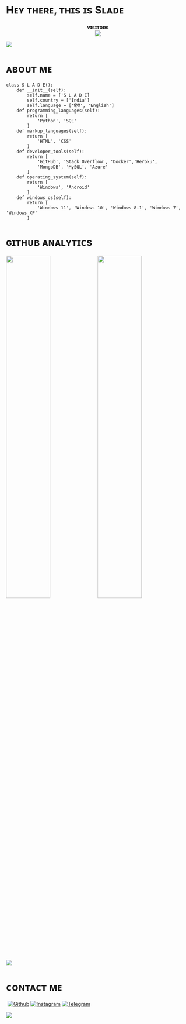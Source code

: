 

<h1> <href="https://github.com/spryslade/Slade-Git-Readme/blob/master/resources/codes.webp" width="70px"> Hᴇʏ ᴛʜᴇʀᴇ, ᴛʜɪs ɪs Sʟᴀᴅᴇ </h1>
<p align="center">
    <b>ᴠɪsɪᴛᴏʀs</b><br>
       <img align="middle" src="https://profile-counter.glitch.me/spryslade/count.svg" />
</p>

[<img src="https://github.com/spryslade/Slade-Git-Readme/blob/master/resources/hr.gif"/>](https://github.com/spryslade)

<h1> <href="https://github.com/spryslade/Slade-Git-Readme/blob/master/resources/anon.webp" width="55px"> ᴀʙᴏᴜᴛ ᴍᴇ </h1>

```python3
class S L A D E():
    def __init__(self):
        self.name = ['S L A D E]
        self.country = ['India']
        self.language = ['हिंदी', 'English']
    def programming_languages(self):
        return [
            'Python', 'SQL'
        ]
    def markup_languages(self):
        return [
            'HTML', 'CSS'
        ]
    def developer_tools(self):
        return [
            'GitHub', 'Stack Overflow', 'Docker','Heroku',
            'MongoDB', 'MySQL', 'Azure'
        ]
    def operating_system(self):
        return [
            'Windows', 'Android'
        ]
    def windows_os(self):
        return [
            'Windows 11', 'Windows 10', 'Windows 8.1', 'Windows 7', 'Windows XP'
        ]
 ```
<h1> <href = "https://github.com/spryslade/Slade-Git-Readme/blob/master/resources/analytics.webp" width="57px"> ɢɪᴛʜᴜʙ ᴀɴᴀʟʏᴛɪᴄs </h1>

[<img src="https://github-readme-stats.vercel.app/api?username=spryslade&count_private=true&show_icons=true&theme=chartreuse-dark&custom_title=What%27s+the+craic?&include_all_commits=true&hide_border=true&bg_color=000000" width="49%">](https://github.com/spryslade)  [<img src="https://github-readme-streak-stats.herokuapp.com/?user=spryslade&theme=chartreuse-dark&hide_border=True&bg_color=000000" width="49%">](https://github.com/spryslade)

[<img src="https://github.com/spryslade/Slade-Git-Readme/blob/master/resources/hr.gif"/>](https://github.com/spryslade)
    
<h1> <href="https://github.com/spryslade/Slade-Git-Readme/blob/master/resources/anon.webp" width="55px">  ᴄᴏɴᴛᴀᴄᴛ ᴍᴇ</h1>
    
<a href="https://open.spotify.com/user/dfrjnf1uxpkfzb2yes1mj9sqx?si=F7PO8_ALQrK5tTFp5Adskg&utm_source=copy-link"><img src="https://img.shields.io/badge/Spotify-1ED760?&style=for-the-badge&logo=spotify&logoColor=white" alt="" srcset=""></a>
[![Github](https://img.shields.io/badge/-Github-181717?style=for-the-badge&logo=Github&logoColor=white)](https://github.com/spryslade)
[![Instagram](https://img.shields.io/badge/Instagram-E44dsada5F?style=for-the-badge&logo=instagram&logoColor=white)](https://www.instagram.com/spryslade)
[![Telegram](https://img.shields.io/badge/Telegram-2CA5E0?style=for-the-badge&logo=telegram&logoColor=white)](https://t.me/spryslade)
  
[<img src="https://github.com/spryslade/Slade-Git-Readme/blob/master/resources/hr.gif"/>](https://github.com/spryslade)

